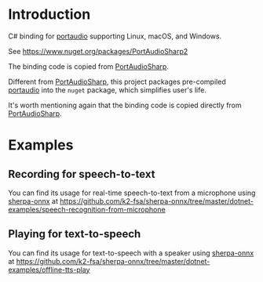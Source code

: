 # Introduction

C# binding for [portaudio][portaudio] supporting Linux, macOS, and Windows.


See <https://www.nuget.org/packages/PortAudioSharp2>

The binding code is copied from [PortAudioSharp][PortAudioSharp].

Different from [PortAudioSharp][PortAudioSharp], this project packages pre-compiled
[portaudio][portaudio] into the `nuget` package, which simplifies user's life.

It's worth mentioning again that the binding code is copied
directly from [PortAudioSharp][PortAudioSharp].

[PortAudioSharp]: https://gitlab.com/define-private-public/Bassoon/-/tree/develop/src/Bassoon/PortAudioSharp
[portaudio]: https://github.com/PortAudio/portaudio

# Examples

## Recording for speech-to-text

You can find its usage for real-time speech-to-text from a microphone using
[sherpa-onnx](https://github.com/k2-fsa/sherpa-onnx) at
<https://github.com/k2-fsa/sherpa-onnx/tree/master/dotnet-examples/speech-recognition-from-microphone>

## Playing for text-to-speech

You can find its usage for text-to-speech with a speaker using
[sherpa-onnx](https://github.com/k2-fsa/sherpa-onnx) at
<https://github.com/k2-fsa/sherpa-onnx/tree/master/dotnet-examples/offline-tts-play>
